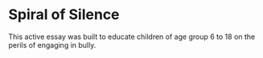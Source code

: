 # Spiral of Silence 
This active essay was built to educate children of age group 6 to 18 on the perils of engaging in bully.

